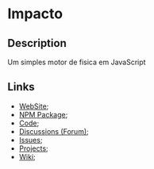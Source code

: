 # Impacto

## Description

Um simples motor de fisica em JavaScript

## Links
- [WebSite](https://201flaviosilva.github.io/Impacto/);
- [NPM Package](https://www.npmjs.com/package/impacto);
- [Code](https://github.com/201flaviosilva/Impacto);
- [Discussions (Forum)](https://github.com/201flaviosilva/Impacto/discussions);
- [Issues](https://github.com/201flaviosilva/Impacto/issues);
- [Projects](https://github.com/201flaviosilva/Impacto/projects);
- [Wiki](https://github.com/201flaviosilva/Impacto/wiki);
